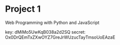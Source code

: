 # Project 1

Web Programming with Python and JavaScript

key: dMiMo5UwKqB038a2d2SQ
secret: Ox0DrQEmTxZXwOYZ7GreJrWUzucTayTmsoUoEAzaE

